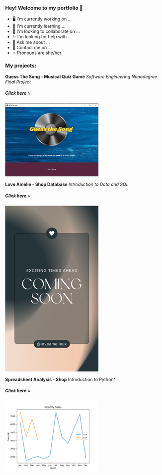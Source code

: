 ### Hey! Welcome to my portfolio 👋

- 🖥️ I'm currently working on ...
- 🌱 I'm currently learning ...
- 🤝 I'm looking to collaborate on ...
- ✨ I'm looking for help with ...
- 💬 Ask me about ...
- 📲 Contact me on ...
- ♀️ Pronouns are she/her

### My projects:

**Guess The Song - Musical Quiz Game**
*Software Engineering Nanodegree Final Project*

##### Click here ⤵️
            
<a href="https://github.com/NCHassall/Portfolio/tree/main/guess-the-song-musical-quiz-game-python"> <img src="images/GuessTheSongStart.png" width="300px"> </a>

**Love Amélie - Shop Database**
*Introduction to Data and SQL*

##### Click here ⤵️

<a href="https://github.com/NCHassall/Portfolio/tree/main/love-amelie-shop-database-mysql"> <img src="images/LoveAmelieComingSoon.png" width="300px"> </a>


**Spreadsheet Analysis - Shop**
Introduction to Python*

##### Click here ⤵️

<a href="https://github.com/NCHassall/Portfolio/tree/main/spreadsheet-analysis-shop-python"> <img src="images/SalesByMonth.png" width="300px"> </a>